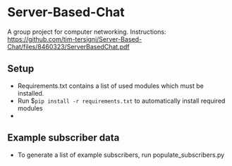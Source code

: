 # Server-Based-Chat
A group project for computer networking.
Instructions: https://github.com/tim-tersigni/Server-Based-Chat/files/8460323/ServerBasedChat.pdf

## Setup
- Requirements.txt contains a list of used modules which must be installed.
- Run $```pip install -r requirements.txt``` to automatically install required modules
- 

## Example subscriber data
- To generate a list of example subscribers, run populate_subscribers.py